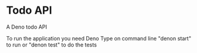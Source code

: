 # Todo API
A Deno todo API

To run the application you need Deno
Type on command line "denon start" to run or "denon test" to do the tests
